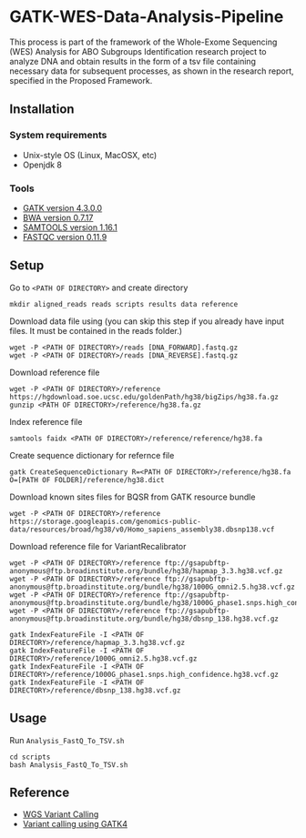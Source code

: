 # GATK-WES-Data-Analysis-Pipeline 
This process is part of the framework of the Whole-Exome Sequencing (WES) Analysis for ABO Subgroups Identification research project to analyze DNA and obtain results in the form of a tsv file containing necessary data for subsequent processes, as shown in the research report, specified in the Proposed Framework.

## Installation

### System requirements
* Unix-style OS (Linux, MacOSX, etc)
* Openjdk 8

### Tools
* [GATK version 4.3.0.0](https://gatk.broadinstitute.org/hc/en-us/articles/360036194592-Getting-started-with-GATK4)
* [BWA version 0.7.17](https://bio-bwa.sourceforge.net/)
* [SAMTOOLS version 1.16.1](http://www.htslib.org/download/)
* [FASTQC version 0.11.9](https://www.bioinformatics.babraham.ac.uk/projects/fastqc/)

## Setup

Go to `<PATH OF DIRECTORY>` and create directory
```shell
mkdir aligned_reads reads scripts results data reference
```

Download data file using 
(you can skip this step if you already have input files. It must be contained in the reads folder.)
```shell
wget -P <PATH OF DIRECTORY>/reads [DNA_FORWARD].fastq.gz
wget -P <PATH OF DIRECTORY>/reads [DNA_REVERSE].fastq.gz 
```
Download reference file
```shell
wget -P <PATH OF DIRECTORY>/reference https://hgdownload.soe.ucsc.edu/goldenPath/hg38/bigZips/hg38.fa.gz
gunzip <PATH OF DIRECTORY>/reference/hg38.fa.gz
```

Index reference file
```shell
samtools faidx <PATH OF DIRECTORY>/reference/reference/hg38.fa
```

Create sequence dictionary for refernce file
```shell
gatk CreateSequenceDictionary R=<PATH OF DIRECTORY>/reference/hg38.fa O=[PATH OF FOLDER]/reference/hg38.dict
```
Download known sites files for BQSR from GATK resource bundle
```shell
wget -P <PATH OF DIRECTORY>/reference https://storage.googleapis.com/genomics-public-data/resources/broad/hg38/v0/Homo_sapiens_assembly38.dbsnp138.vcf
```

Download reference file for VariantRecalibrator
```shell
wget -P <PATH OF DIRECTORY>/reference ftp://gsapubftp-anonymous@ftp.broadinstitute.org/bundle/hg38/hapmap_3.3.hg38.vcf.gz
wget -P <PATH OF DIRECTORY>/reference ftp://gsapubftp-anonymous@ftp.broadinstitute.org/bundle/hg38/1000G_omni2.5.hg38.vcf.gz
wget -P <PATH OF DIRECTORY>/reference ftp://gsapubftp-anonymous@ftp.broadinstitute.org/bundle/hg38/1000G_phase1.snps.high_confidence.hg38.vcf.gz
wget -P <PATH OF DIRECTORY>/reference ftp://gsapubftp-anonymous@ftp.broadinstitute.org/bundle/hg38/dbsnp_138.hg38.vcf.gz

gatk IndexFeatureFile -I <PATH OF DIRECTORY>/reference/hapmap_3.3.hg38.vcf.gz 
gatk IndexFeatureFile -I <PATH OF DIRECTORY>/reference/1000G_omni2.5.hg38.vcf.gz
gatk IndexFeatureFile -I <PATH OF DIRECTORY>/reference/1000G_phase1.snps.high_confidence.hg38.vcf.gz
gatk IndexFeatureFile -I <PATH OF DIRECTORY>/reference/dbsnp_138.hg38.vcf.gz
```


## Usage

Run `Analysis_FastQ_To_TSV.sh`
```shell
cd scripts
bash Analysis_FastQ_To_TSV.sh
```
## Reference

* [WGS Variant Calling](https://www.youtube.com/watch?v=iHkiQvxyr5c)
* [Variant calling using GATK4](https://www.melbournebioinformatics.org.au/tutorials/tutorials/variant_calling_gatk1/variant_calling_gatk1/)
